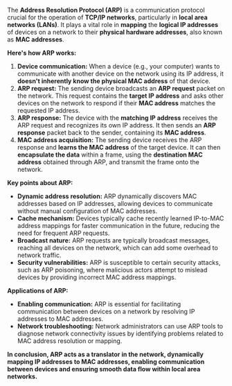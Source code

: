 The **Address Resolution Protocol (ARP)** is a communication protocol crucial for the operation of **TCP/IP networks**, particularly in **local area networks (LANs)**. It plays a vital role in **mapping** the **logical IP addresses** of devices on a network to their **physical hardware addresses**, also known as **MAC addresses**.

**Here's how ARP works:**

1. **Device communication:** When a device (e.g., your computer) wants to communicate with another device on the network using its IP address, it **doesn't inherently know the physical MAC address** of that device.
2. **ARP request:** The sending device broadcasts an **ARP request** packet on the network. This request contains the **target IP address** and asks other devices on the network to respond if their **MAC address** matches the requested IP address.
3. **ARP response:** The device with the **matching IP address** receives the ARP request and recognizes its own IP address. It then sends an **ARP response** packet back to the sender, containing its **MAC address**.
4. **MAC address acquisition:** The sending device receives the ARP response and **learns the MAC address** of the target device. It can then **encapsulate the data** within a frame, using the **destination MAC address** obtained through ARP, and transmit the frame onto the network.

**Key points about ARP:**

- **Dynamic address resolution:** ARP dynamically discovers MAC addresses based on IP addresses, allowing devices to communicate without manual configuration of MAC addresses.
- **Cache mechanism:** Devices typically cache recently learned IP-to-MAC address mappings for faster communication in the future, reducing the need for frequent ARP requests.
- **Broadcast nature:** ARP requests are typically broadcast messages, reaching all devices on the network, which can add some overhead to network traffic.
- **Security vulnerabilities:** ARP is susceptible to certain security attacks, such as ARP poisoning, where malicious actors attempt to mislead devices by providing incorrect MAC address mappings.

**Applications of ARP:**

- **Enabling communication:** ARP is essential for facilitating communication between devices on a network by resolving IP addresses to MAC addresses.
- **Network troubleshooting:** Network administrators can use ARP tools to diagnose network connectivity issues by identifying problems related to MAC address resolution or mapping.

**In conclusion, ARP acts as a translator in the network, dynamically mapping IP addresses to MAC addresses, enabling communication between devices and ensuring smooth data flow within local area networks.**
